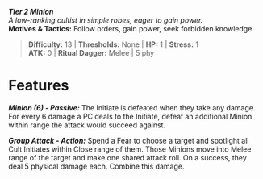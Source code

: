 ***Tier 2 Minion***  
*A low-ranking cultist in simple robes, eager to gain power.*  
**Motives & Tactics:** Follow orders, gain power, seek forbidden knowledge

> **Difficulty:** 13 | **Thresholds:** None | **HP:** 1 | **Stress:** 1  
> **ATK:** 0 | **Ritual Dagger:** Melee | 5 phy  

# Features

***Minion (6) - Passive:*** The Initiate is defeated when they take any damage. For every 6 damage a PC deals to the Initiate, defeat an additional Minion within range the attack would succeed against.

***Group Attack - Action:*** Spend a Fear to choose a target and spotlight all Cult Initiates within Close range of them. Those Minions move into Melee range of the target and make one shared attack roll. On a success, they deal 5 physical damage each. Combine this damage.
